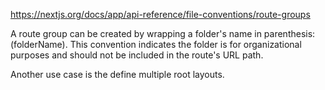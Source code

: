 https://nextjs.org/docs/app/api-reference/file-conventions/route-groups

A route group can be created by wrapping a folder's name in parenthesis: (folderName).
This convention indicates the folder is for organizational purposes and should not be included in the route's URL path.

Another use case is the define multiple root layouts.
